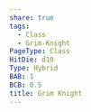 ```yaml
---
share: true
tags:
  - Class
  - Grim-Knight
PageType: Class
HitDie: d10
Type: Hybrid
BAB: 1
BCB: 0.5
title: Grim Knight
---
```

